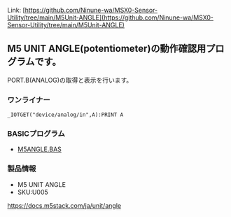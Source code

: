 Link:
[https://github.com/Ninune-wa/MSX0-Sensor-Utility/tree/main/M5Unit-ANGLE](https://github.com/Ninune-wa/MSX0-Sensor-Utility/tree/main/M5Unit-ANGLE)
## M5 UNIT ANGLE(potentiometer)の動作確認用プログラムです。

PORT.B(ANALOG)の取得と表示を行います。

### ワンライナー
```
_IOTGET("device/analog/in",A):PRINT A
```
### BASICプログラム
- [M5ANGLE.BAS](https://github.com/Ninune-wa/MSX0-Sensor-Utility/blob/main/M5Unit-ANGLE/M5ANGLE.BAS)



### 製品情報
- M5 UNIT ANGLE 
- SKU:U005

https://docs.m5stack.com/ja/unit/angle
